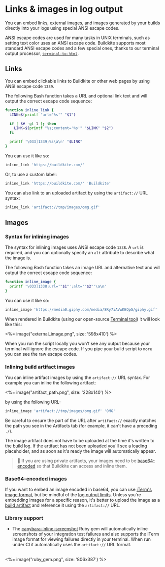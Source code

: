 # Links & images in log output

You can embed links, external images, and images generated by your builds directly into your logs using special ANSI escape codes.

ANSI escape codes are used for many tasks in UNIX terminals, such as setting text color uses an ANSI escape code. Buildkite supports most standard ANSI escape codes and a few special ones, thanks to our terminal output processor, [`terminal-to-html`](https://github.com/buildkite/terminal-to-html).

## Links

You can embed clickable links to Buildkite or other web pages by using ANSI escape code `1339`.

The following Bash function takes a URL and optional link text and will output the correct escape code sequence:

```bash
function inline_link {
  LINK=$(printf "url='%s'" "$1")

  if [ $# -gt 1 ]; then
    LINK=$(printf "%s;content='%s'" "$LINK" "$2")
  fi

  printf '\033]1339;%s\a\n' "$LINK"
}
```

You can use it like so:

```bash
inline_link 'https://buildkite.com/'
```

Or, to use a custom label:

```bash
inline_link 'https://buildkite.com/' 'Buildkite'
```

You can also link to an uploaded artifact by using the `artifact://` URL syntax:

```bash
inline_link 'artifact://tmp/images/omg.gif'
```

## Images

### Syntax for inlining images

The syntax for inlining images uses ANSI escape code `1338`. A `url` is required, and you can optionally specify an `alt` attribute to describe what the image is.

The following Bash function takes an image URL and alternative text and will output the correct escape code sequence:

```bash
function inline_image {
  printf '\033]1338;url='"$1"';alt='"$2"'\a\n'
}
```

You can use it like so:

```bash
inline_image 'https://media0.giphy.com/media/8Ry7iAVwKBQpG/giphy.gif' 'Rainbows'
```

When rendered in Buildkite (using our open-source [Terminal tool](http://buildkite.github.io/terminal-to-html/)) it will look like this:

<%= image("external_image.png", size: '598x410') %>

When you run the script locally you won't see any output because your terminal will ignore the escape code. If you pipe your build script to `more` you can see the raw escape codes.

### Inlining build artifact images

You can inline artifact images by using the `artifact://` URL syntax. For example you can inline the following artifact:

<%= image("artifact_path.png", size: '228x140') %>

by using the following URL:

```bash
inline_image 'artifact://tmp/images/omg.gif' 'OMG'
```

Be careful to ensure the part of the URL after `artifact://` exactly matches the path you see in the Artifacts tab (for example, it can't have a preceding `./`).

The image artifact does not have to be uploaded at the time it's written to the build log. If the artifact has not been uploaded you'll see a loading placeholder, and as soon as it's ready the image will automatically appear.

> 📘
> If you are using private artifacts, your images need to be [base64-encoded](#images-base64-encoded-images) so that Buildkite can access and inline them.

### Base64-encoded images

If you want to embed an image encoded in base64, you can use [iTerm's image format](http://iterm2.com/images.html#/section/home), but be mindful of the [log output limits](/docs/pipelines/configure/managing-log-output#log-output-limits). Unless you're embedding images for a specific reason, it's better to upload the image as a [build artifact](/docs/pipelines/configure/artifacts) and reference it using the `artifact://` URL.

### Library support

* The [capybara-inline-screenshot](https://github.com/buildkite/capybara-inline-screenshot) Ruby gem will automatically inline screenshots of your integration test failures and also supports the iTerm image format for viewing failures directly in your terminal. When run under CI it automatically uses the `artifact://` URL format.
<br>
<%= image("ruby_gem.png", size: '806x387') %>
